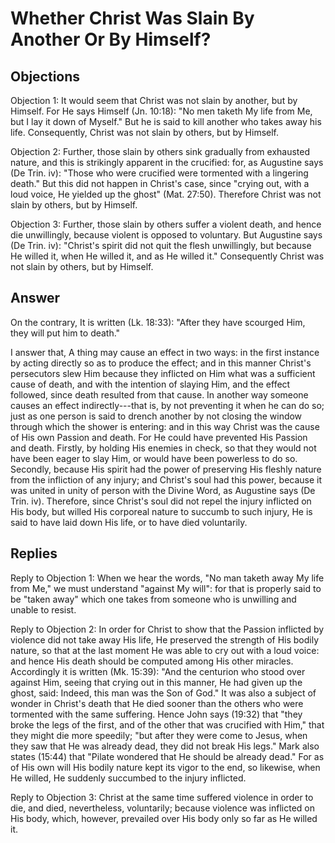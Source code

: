 # Whether Christ Was Slain By Another Or By Himself?

## Objections

Objection 1: It would seem that Christ was not slain by another, but by Himself. For He says Himself (Jn. 10:18): "No men taketh My life from Me, but I lay it down of Myself." But he is said to kill another who takes away his life. Consequently, Christ was not slain by others, but by Himself.

Objection 2: Further, those slain by others sink gradually from exhausted nature, and this is strikingly apparent in the crucified: for, as Augustine says (De Trin. iv): "Those who were crucified were tormented with a lingering death." But this did not happen in Christ's case, since "crying out, with a loud voice, He yielded up the ghost" (Mat. 27:50). Therefore Christ was not slain by others, but by Himself.

Objection 3: Further, those slain by others suffer a violent death, and hence die unwillingly, because violent is opposed to voluntary. But Augustine says (De Trin. iv): "Christ's spirit did not quit the flesh unwillingly, but because He willed it, when He willed it, and as He willed it." Consequently Christ was not slain by others, but by Himself.

## Answer

On the contrary, It is written (Lk. 18:33): "After they have scourged Him, they will put him to death."

I answer that, A thing may cause an effect in two ways: in the first instance by acting directly so as to produce the effect; and in this manner Christ's persecutors slew Him because they inflicted on Him what was a sufficient cause of death, and with the intention of slaying Him, and the effect followed, since death resulted from that cause. In another way someone causes an effect indirectly---that is, by not preventing it when he can do so; just as one person is said to drench another by not closing the window through which the shower is entering: and in this way Christ was the cause of His own Passion and death. For He could have prevented His Passion and death. Firstly, by holding His enemies in check, so that they would not have been eager to slay Him, or would have been powerless to do so. Secondly, because His spirit had the power of preserving His fleshly nature from the infliction of any injury; and Christ's soul had this power, because it was united in unity of person with the Divine Word, as Augustine says (De Trin. iv). Therefore, since Christ's soul did not repel the injury inflicted on His body, but willed His corporeal nature to succumb to such injury, He is said to have laid down His life, or to have died voluntarily.

## Replies

Reply to Objection 1: When we hear the words, "No man taketh away My life from Me," we must understand "against My will": for that is properly said to be "taken away" which one takes from someone who is unwilling and unable to resist.

Reply to Objection 2: In order for Christ to show that the Passion inflicted by violence did not take away His life, He preserved the strength of His bodily nature, so that at the last moment He was able to cry out with a loud voice: and hence His death should be computed among His other miracles. Accordingly it is written (Mk. 15:39): "And the centurion who stood over against Him, seeing that crying out in this manner, He had given up the ghost, said: Indeed, this man was the Son of God." It was also a subject of wonder in Christ's death that He died sooner than the others who were tormented with the same suffering. Hence John says (19:32) that "they broke the legs of the first, and of the other that was crucified with Him," that they might die more speedily; "but after they were come to Jesus, when they saw that He was already dead, they did not break His legs." Mark also states (15:44) that "Pilate wondered that He should be already dead." For as of His own will His bodily nature kept its vigor to the end, so likewise, when He willed, He suddenly succumbed to the injury inflicted.

Reply to Objection 3: Christ at the same time suffered violence in order to die, and died, nevertheless, voluntarily; because violence was inflicted on His body, which, however, prevailed over His body only so far as He willed it.